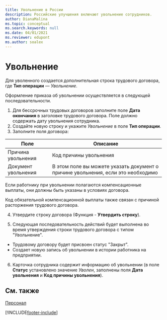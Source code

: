 ```yaml
---
title: Увольнение в России
description: Российские улучшения включают увольнение сотрудников.
author: DianaMalina
ms.topic: conceptual
ms.search.keywords: null
ms.date: 04/01/2021
ms.reviewer: edupont
ms.author: soalex
---
```


# <a name="dismissal"></a><a name="dismissal"></a>Увольнение

Для уволенного создается дополнительная строка трудового договора, где **Тип операции** — *Увольнение*. 

Оформление приказа об увольнении осуществляется в следующей последовательности. 

1. Для бессрочных трудовых договоров заполните поле **Дата окончания** в заголовке трудового договора. Поле должно содержать дату увольнения сотрудника.
2. Создайте новую строку и укажите *Увольнение* в поле **Тип операции**.
3. Заполните поля договора:

| Поле              | Описание                                                  |
| ------------------ | ------------------------------------------------------------ |
| Причина увольнения   | Код причины увольнения                                    |
| Документ увольнения | В этом поле вы можете указать документ о причине увольнения, если это необходимо |

Если работнику при увольнении полагаются компенсационные выплаты, они должны быть указаны в условиях договора.

Код обязательной компенсационной выплаты также связан с причиной расторжения трудового договора.

4. Утвердите строку договора (Функция - **Утвердить строку**). 

5. Следующая последовательность действий будет выполнена во время утверждения строки трудового договора с типом "Увольнение". 

- Трудовому договору будет присвоен статус "Закрыт".
- Создает новую запись об увольнении в истории работника на предприятии. 

6. Карточка сотрудника содержит информацию об увольнении (в поле **Статус** установлено значение *Уволен*, заполнены поля **Дата увольнения** и **Код причины увольнения**).

## <a name="see-also"></a><a name="see-also"></a>См. также

[Персонал](Human-Resources.md)


[!INCLUDE[footer-include](../../includes/footer-banner.md)]
